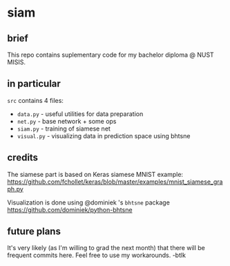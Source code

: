 # siam

## brief

This repo contains suplementary code for my bachelor diploma @ NUST MISIS.

## in particular

`src` contains 4 files:
- `data.py` - useful utilities for data preparation
- `net.py` - base network + some ops
- `siam.py` - training of siamese net
- `visual.py` - visualizing data in prediction space using bhtsne

## credits

The siamese part is based on Keras siamese MNIST example:
https://github.com/fchollet/keras/blob/master/examples/mnist_siamese_graph.py

Visualization is done using @dominiek 's `bhtsne` package
https://github.com/dominiek/python-bhtsne

## future plans

It's very likely (as I'm willing to grad the next month) that there will be frequent commits here.
Feel free to use my workarounds. -btlk
